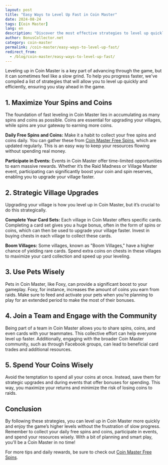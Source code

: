 ```yaml
---
layout: post
title: "Easy Ways to Level Up Fast in Coin Master"
date: 2024-08-24
tags: [Coin Master]
lang: en
description: "Discover the most effective strategies to level up quickly in Coin Master, including maximizing spins, strategic village upgrades, and more."
author: BonusCollector.net
category: coin-master
permalink: /coin-master/easy-ways-to-level-up-fast/
redirect_from:
  - /blog/coin-master/easy-ways-to-level-up-fast/
---
```


Leveling up in Coin Master is a key part of advancing through the game, but it can sometimes feel like a slow grind. To help you progress faster, we've compiled a list of strategies that will allow you to level up quickly and efficiently, ensuring you stay ahead in the game.

## 1. Maximize Your Spins and Coins

The foundation of fast leveling in Coin Master lies in accumulating as many spins and coins as possible. Coins are essential for upgrading your villages, while spins are your gateway to earning more coins. 

**Daily Free Spins and Coins:** Make it a habit to collect your free spins and coins daily. You can gather these from [Coin Master Free Spins](https://bonuscollector.net/coin-master-free-spins/), which are updated regularly. This is an easy way to keep your resources flowing without spending real money.

**Participate in Events:** Events in Coin Master offer time-limited opportunities to earn massive rewards. Whether it’s the Raid Madness or Village Master event, participating can significantly boost your coin and spin reserves, enabling you to upgrade your village faster.

## 2. Strategic Village Upgrades

Upgrading your village is how you level up in Coin Master, but it’s crucial to do this strategically. 

**Complete Your Card Sets:** Each village in Coin Master offers specific cards. Completing a card set gives you a huge bonus, often in the form of spins or coins, which can then be used to upgrade your village faster. Invest in buying chests in each village to collect these cards.

**Boom Villages:** Some villages, known as "Boom Villages," have a higher chance of yielding rare cards. Spend extra coins on chests in these villages to maximize your card collection and speed up your leveling.

## 3. Use Pets Wisely

Pets in Coin Master, like Foxy, can provide a significant boost to your gameplay. Foxy, for instance, increases the amount of coins you earn from raids. Make sure to feed and activate your pets when you’re planning to play for an extended period to make the most of their bonuses.

## 4. Join a Team and Engage with the Community

Being part of a team in Coin Master allows you to share spins, coins, and even cards with your teammates. This collective effort can help everyone level up faster. Additionally, engaging with the broader Coin Master community, such as through Facebook groups, can lead to beneficial card trades and additional resources.

## 5. Spend Your Coins Wisely

Avoid the temptation to spend all your coins at once. Instead, save them for strategic upgrades and during events that offer bonuses for spending. This way, you maximize your returns and minimize the risk of losing coins to raids.

## Conclusion

By following these strategies, you can level up in Coin Master more quickly and enjoy the game’s higher levels without the frustration of slow progress. Remember to collect your daily free spins and coins, participate in events, and spend your resources wisely. With a bit of planning and smart play, you'll be a Coin Master in no time!

For more tips and daily rewards, be sure to check out [Coin Master Free Spins](https://bonuscollector.net/coin-master-free-spins/).